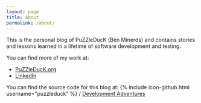 ```yaml
---
layout: page
title: About
permalink: /about/
---
```


This is the personal blog of PuZZleDucK (Ben Minerds) and contains stories and lessons learned in a lifetime of software development and testing.

You can find more of my work at:
- [PuZZleDucK.org](https://PuZZleDucK.org/)
- [LinkedIn](https://au.linkedin.com/in/puzzleduck)

You can find the source code for this blog at:
{% include icon-github.html username="puzzleduck" %} /
[Development Adventures](https://github.com/PuZZleDucK/Development-Adventures)
